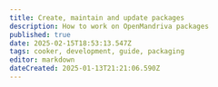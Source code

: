 ```yaml
---
title: Create, maintain and update packages
description: How to work on OpenMandriva packages
published: true
date: 2025-02-15T18:53:13.547Z
tags: cooker, development, guide, packaging
editor: markdown
dateCreated: 2025-01-13T21:21:06.590Z
---
```

